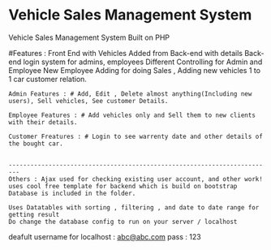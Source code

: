 # Vehicle Sales Management System 

Vehicle Sales Management System Built on PHP

#Features : 
Front End with Vehicles Added from Back-end with details
Back-end login system for admins, employees
Different Controlling for Admin and Employee
New Employee Adding for doing Sales , Adding new vehicles
1 to 1 car customer relation.

	Admin Features : # Add, Edit , Delete almost anything(Including new users), Sell vehicles, See customer Details.

	Employee Features : # Add vehicles only and Sell them to new clients with their details.

	Customer Freatures : # Login to see warrenty date and other details of the bought car.


	-------------------------------------------------------------------------
	Others : Ajax used for checking existing user account, and other work! 
	uses cool free template for backend which is build on bootstrap
	Database is included in the folder. 

	Uses Datatables with sorting , filtering , and date to date range for getting result
	Do change the database config to run on your server / localhost

deafult username for localhost : abc@abc.com
					      pass : 123



